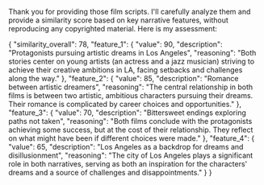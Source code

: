 Thank you for providing those film scripts. I'll carefully analyze them and provide a similarity score based on key narrative features, without reproducing any copyrighted material. Here is my assessment:

{
    "similarity_overall": 78,
    "feature_1": {
        "value": 90,
        "description": "Protagonists pursuing artistic dreams in Los Angeles",
        "reasoning": "Both stories center on young artists (an actress and a jazz musician) striving to achieve their creative ambitions in LA, facing setbacks and challenges along the way."
    },
    "feature_2": {
        "value": 85,
        "description": "Romance between artistic dreamers",
        "reasoning": "The central relationship in both films is between two artistic, ambitious characters pursuing their dreams. Their romance is complicated by career choices and opportunities."
    },
    "feature_3": {
        "value": 70,
        "description": "Bittersweet endings exploring paths not taken",
        "reasoning": "Both films conclude with the protagonists achieving some success, but at the cost of their relationship. They reflect on what might have been if different choices were made."
    },
    "feature_4": {
        "value": 65,
        "description": "Los Angeles as a backdrop for dreams and disillusionment",
        "reasoning": "The city of Los Angeles plays a significant role in both narratives, serving as both an inspiration for the characters' dreams and a source of challenges and disappointments."
    }
}